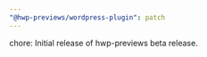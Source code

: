```yaml
---
"@hwp-previews/wordpress-plugin": patch
---
```


chore: Initial release of hwp-previews beta release.
